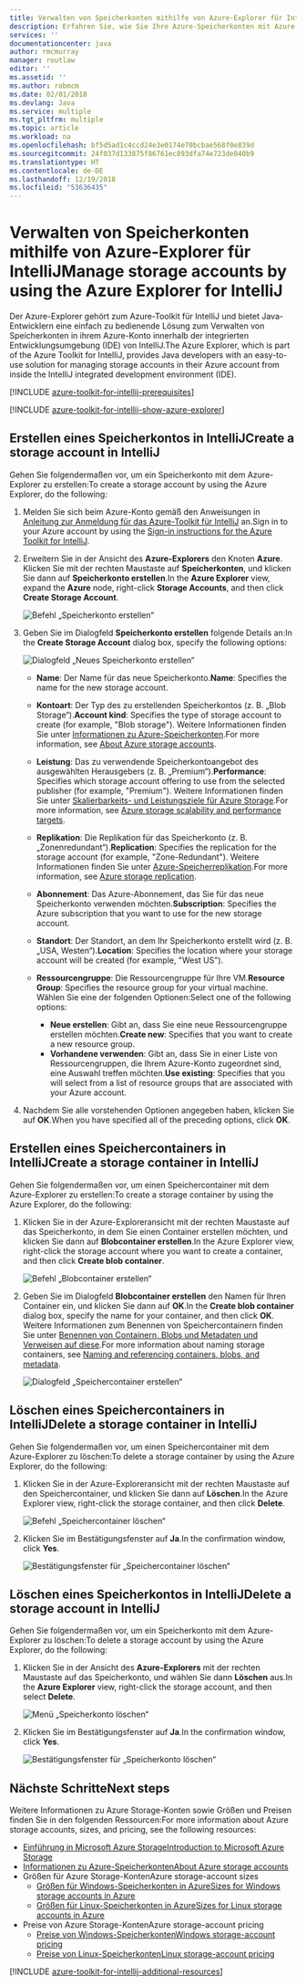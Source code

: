 ```yaml
---
title: Verwalten von Speicherkonten mithilfe von Azure-Explorer für IntelliJ
description: Erfahren Sie, wie Sie Ihre Azure-Speicherkonten mit Azure-Explorer für IntelliJ verwalten.
services: ''
documentationcenter: java
author: rmcmurray
manager: routlaw
editor: ''
ms.assetid: ''
ms.author: robmcm
ms.date: 02/01/2018
ms.devlang: Java
ms.service: multiple
ms.tgt_pltfrm: multiple
ms.topic: article
ms.workload: na
ms.openlocfilehash: bf5d5ad1c4ccd24e3e0174e70bcbae568f0e839d
ms.sourcegitcommit: 24f037d133875f86761ec893dfa74e723de040b9
ms.translationtype: HT
ms.contentlocale: de-DE
ms.lasthandoff: 12/19/2018
ms.locfileid: "53636435"
---
```

# <a name="manage-storage-accounts-by-using-the-azure-explorer-for-intellij"></a><span data-ttu-id="22938-103">Verwalten von Speicherkonten mithilfe von Azure-Explorer für IntelliJ</span><span class="sxs-lookup"><span data-stu-id="22938-103">Manage storage accounts by using the Azure Explorer for IntelliJ</span></span>

<span data-ttu-id="22938-104">Der Azure-Explorer gehört zum Azure-Toolkit für IntelliJ und bietet Java-Entwicklern eine einfach zu bedienende Lösung zum Verwalten von Speicherkonten in ihrem Azure-Konto innerhalb der integrierten Entwicklungsumgebung (IDE) von IntelliJ.</span><span class="sxs-lookup"><span data-stu-id="22938-104">The Azure Explorer, which is part of the Azure Toolkit for IntelliJ, provides Java developers with an easy-to-use solution for managing storage accounts in their Azure account from inside the IntelliJ integrated development environment (IDE).</span></span>

[!INCLUDE [azure-toolkit-for-intellij-prerequisites](../includes/azure-toolkit-for-intellij-prerequisites.md)]

[!INCLUDE [azure-toolkit-for-intellij-show-azure-explorer](../includes/azure-toolkit-for-intellij-show-azure-explorer.md)]

## <a name="create-a-storage-account-in-intellij"></a><span data-ttu-id="22938-105">Erstellen eines Speicherkontos in IntelliJ</span><span class="sxs-lookup"><span data-stu-id="22938-105">Create a storage account in IntelliJ</span></span>

<span data-ttu-id="22938-106">Gehen Sie folgendermaßen vor, um ein Speicherkonto mit dem Azure-Explorer zu erstellen:</span><span class="sxs-lookup"><span data-stu-id="22938-106">To create a storage account by using the Azure Explorer, do the following:</span></span>

1. <span data-ttu-id="22938-107">Melden Sie sich beim Azure-Konto gemäß den Anweisungen in [Anleitung zur Anmeldung für das Azure-Toolkit für IntelliJ] an.</span><span class="sxs-lookup"><span data-stu-id="22938-107">Sign in to your Azure account by using the [Sign-in instructions for the Azure Toolkit for IntelliJ].</span></span> 

2. <span data-ttu-id="22938-108">Erweitern Sie in der Ansicht des **Azure-Explorers** den Knoten **Azure**. Klicken Sie mit der rechten Maustaste auf **Speicherkonten**, und klicken Sie dann auf **Speicherkonto erstellen**.</span><span class="sxs-lookup"><span data-stu-id="22938-108">In the **Azure Explorer** view, expand the **Azure** node, right-click **Storage Accounts**, and then click **Create Storage Account**.</span></span>

   ![Befehl „Speicherkonto erstellen“][CS01]

3. <span data-ttu-id="22938-110">Geben Sie im Dialogfeld **Speicherkonto erstellen** folgende Details an:</span><span class="sxs-lookup"><span data-stu-id="22938-110">In the **Create Storage Account** dialog box, specify the following options:</span></span>

   ![Dialogfeld „Neues Speicherkonto erstellen“][CS02]

   * <span data-ttu-id="22938-112">**Name**: Der Name für das neue Speicherkonto.</span><span class="sxs-lookup"><span data-stu-id="22938-112">**Name**: Specifies the name for the new storage account.</span></span>

   * <span data-ttu-id="22938-113">**Kontoart**: Der Typ des zu erstellenden Speicherkontos (z. B. „Blob Storage“).</span><span class="sxs-lookup"><span data-stu-id="22938-113">**Account kind**: Specifies the type of storage account to create (for example, "Blob storage").</span></span> <span data-ttu-id="22938-114">Weitere Informationen finden Sie unter [Informationen zu Azure-Speicherkonten].</span><span class="sxs-lookup"><span data-stu-id="22938-114">For more information, see [About Azure storage accounts].</span></span> 

   * <span data-ttu-id="22938-115">**Leistung**: Das zu verwendende Speicherkontoangebot des ausgewählten Herausgebers (z. B. „Premium“).</span><span class="sxs-lookup"><span data-stu-id="22938-115">**Performance**: Specifies which storage account offering to use from the selected publisher (for example, "Premium").</span></span> <span data-ttu-id="22938-116">Weitere Informationen finden Sie unter [Skalierbarkeits- und Leistungsziele für Azure Storage].</span><span class="sxs-lookup"><span data-stu-id="22938-116">For more information, see [Azure storage scalability and performance targets].</span></span> 

   * <span data-ttu-id="22938-117">**Replikation**: Die Replikation für das Speicherkonto (z. B. „Zonenredundant“).</span><span class="sxs-lookup"><span data-stu-id="22938-117">**Replication**: Specifies the replication for the storage account (for example, "Zone-Redundant").</span></span> <span data-ttu-id="22938-118">Weitere Informationen finden Sie unter [Azure-Speicherreplikation].</span><span class="sxs-lookup"><span data-stu-id="22938-118">For more information, see [Azure storage replication].</span></span> 

   * <span data-ttu-id="22938-119">**Abonnement**: Das Azure-Abonnement, das Sie für das neue Speicherkonto verwenden möchten.</span><span class="sxs-lookup"><span data-stu-id="22938-119">**Subscription**: Specifies the Azure subscription that you want to use for the new storage account.</span></span>

   * <span data-ttu-id="22938-120">**Standort**: Der Standort, an dem Ihr Speicherkonto erstellt wird (z. B. „USA, Westen“).</span><span class="sxs-lookup"><span data-stu-id="22938-120">**Location**: Specifies the location where your storage account will be created (for example, "West US").</span></span>

   * <span data-ttu-id="22938-121">**Ressourcengruppe**: Die Ressourcengruppe für Ihre VM.</span><span class="sxs-lookup"><span data-stu-id="22938-121">**Resource Group**: Specifies the resource group for your virtual machine.</span></span> <span data-ttu-id="22938-122">Wählen Sie eine der folgenden Optionen:</span><span class="sxs-lookup"><span data-stu-id="22938-122">Select one of the following options:</span></span>
      * <span data-ttu-id="22938-123">**Neue erstellen**: Gibt an, dass Sie eine neue Ressourcengruppe erstellen möchten.</span><span class="sxs-lookup"><span data-stu-id="22938-123">**Create new**: Specifies that you want to create a new resource group.</span></span>
      * <span data-ttu-id="22938-124">**Vorhandene verwenden**: Gibt an, dass Sie in einer Liste von Ressourcengruppen, die Ihrem Azure-Konto zugeordnet sind, eine Auswahl treffen möchten.</span><span class="sxs-lookup"><span data-stu-id="22938-124">**Use existing**: Specifies that you will select from a list of resource groups that are associated with your Azure account.</span></span>

4. <span data-ttu-id="22938-125">Nachdem Sie alle vorstehenden Optionen angegeben haben, klicken Sie auf **OK**.</span><span class="sxs-lookup"><span data-stu-id="22938-125">When you have specified all of the preceding options, click **OK**.</span></span>

## <a name="create-a-storage-container-in-intellij"></a><span data-ttu-id="22938-126">Erstellen eines Speichercontainers in IntelliJ</span><span class="sxs-lookup"><span data-stu-id="22938-126">Create a storage container in IntelliJ</span></span>

<span data-ttu-id="22938-127">Gehen Sie folgendermaßen vor, um einen Speichercontainer mit dem Azure-Explorer zu erstellen:</span><span class="sxs-lookup"><span data-stu-id="22938-127">To create a storage container by using the Azure Explorer, do the following:</span></span>

1. <span data-ttu-id="22938-128">Klicken Sie in der Azure-Exploreransicht mit der rechten Maustaste auf das Speicherkonto, in dem Sie einen Container erstellen möchten, und klicken Sie dann auf **Blobcontainer erstellen**.</span><span class="sxs-lookup"><span data-stu-id="22938-128">In the Azure Explorer view, right-click the storage account where you want to create a container, and then click **Create blob container**.</span></span>

   ![Befehl „Blobcontainer erstellen“][CC01]

2. <span data-ttu-id="22938-130">Geben Sie im Dialogfeld **Blobcontainer erstellen** den Namen für Ihren Container ein, und klicken Sie dann auf **OK**.</span><span class="sxs-lookup"><span data-stu-id="22938-130">In the **Create blob container** dialog box, specify the name for your container, and then click **OK**.</span></span> <span data-ttu-id="22938-131">Weitere Informationen zum Benennen von Speichercontainern finden Sie unter [Benennen von Containern, Blobs und Metadaten und Verweisen auf diese].</span><span class="sxs-lookup"><span data-stu-id="22938-131">For more information about naming storage containers, see [Naming and referencing containers, blobs, and metadata].</span></span>

   ![Dialogfeld „Speichercontainer erstellen“][CC02]

## <a name="delete-a-storage-container-in-intellij"></a><span data-ttu-id="22938-133">Löschen eines Speichercontainers in IntelliJ</span><span class="sxs-lookup"><span data-stu-id="22938-133">Delete a storage container in IntelliJ</span></span>

<span data-ttu-id="22938-134">Gehen Sie folgendermaßen vor, um einen Speichercontainer mit dem Azure-Explorer zu löschen:</span><span class="sxs-lookup"><span data-stu-id="22938-134">To delete a storage container by using the Azure Explorer, do the following:</span></span>

1. <span data-ttu-id="22938-135">Klicken Sie in der Azure-Exploreransicht mit der rechten Maustaste auf den Speichercontainer, und klicken Sie dann auf **Löschen**.</span><span class="sxs-lookup"><span data-stu-id="22938-135">In the Azure Explorer view, right-click the storage container, and then click **Delete**.</span></span>

   ![Befehl „Speichercontainer löschen“][DC01]

2. <span data-ttu-id="22938-137">Klicken Sie im Bestätigungsfenster auf **Ja**.</span><span class="sxs-lookup"><span data-stu-id="22938-137">In the confirmation window, click **Yes**.</span></span>

   ![Bestätigungsfenster für „Speichercontainer löschen“][DC02]

## <a name="delete-a-storage-account-in-intellij"></a><span data-ttu-id="22938-139">Löschen eines Speicherkontos in IntelliJ</span><span class="sxs-lookup"><span data-stu-id="22938-139">Delete a storage account in IntelliJ</span></span>

<span data-ttu-id="22938-140">Gehen Sie folgendermaßen vor, um ein Speicherkonto mit dem Azure-Explorer zu löschen:</span><span class="sxs-lookup"><span data-stu-id="22938-140">To delete a storage account by using the Azure Explorer, do the following:</span></span>

1. <span data-ttu-id="22938-141">Klicken Sie in der Ansicht des **Azure-Explorers** mit der rechten Maustaste auf das Speicherkonto, und wählen Sie dann **Löschen** aus.</span><span class="sxs-lookup"><span data-stu-id="22938-141">In the **Azure Explorer** view, right-click the storage account, and then select **Delete**.</span></span>

   ![Menü „Speicherkonto löschen“][DS01]

2. <span data-ttu-id="22938-143">Klicken Sie im Bestätigungsfenster auf **Ja**.</span><span class="sxs-lookup"><span data-stu-id="22938-143">In the confirmation window, click **Yes**.</span></span>

   ![Bestätigungsfenster für „Speicherkonto löschen“][DS02]

## <a name="next-steps"></a><span data-ttu-id="22938-145">Nächste Schritte</span><span class="sxs-lookup"><span data-stu-id="22938-145">Next steps</span></span>

<span data-ttu-id="22938-146">Weitere Informationen zu Azure Storage-Konten sowie Größen und Preisen finden Sie in den folgenden Ressourcen:</span><span class="sxs-lookup"><span data-stu-id="22938-146">For more information about Azure storage accounts, sizes, and pricing, see the following resources:</span></span>

* <span data-ttu-id="22938-147">[Einführung in Microsoft Azure Storage]</span><span class="sxs-lookup"><span data-stu-id="22938-147">[Introduction to Microsoft Azure Storage]</span></span>
* <span data-ttu-id="22938-148">[Informationen zu Azure-Speicherkonten]</span><span class="sxs-lookup"><span data-stu-id="22938-148">[About Azure storage accounts]</span></span>
* <span data-ttu-id="22938-149">Größen für Azure Storage-Konten</span><span class="sxs-lookup"><span data-stu-id="22938-149">Azure storage-account sizes</span></span>
  * <span data-ttu-id="22938-150">[Größen für Windows-Speicherkonten in Azure]</span><span class="sxs-lookup"><span data-stu-id="22938-150">[Sizes for Windows storage accounts in Azure]</span></span>
  * <span data-ttu-id="22938-151">[Größen für Linux-Speicherkonten in Azure]</span><span class="sxs-lookup"><span data-stu-id="22938-151">[Sizes for Linux storage accounts in Azure]</span></span>
* <span data-ttu-id="22938-152">Preise von Azure Storage-Konten</span><span class="sxs-lookup"><span data-stu-id="22938-152">Azure storage-account pricing</span></span>
  * <span data-ttu-id="22938-153">[Preise von Windows-Speicherkonten]</span><span class="sxs-lookup"><span data-stu-id="22938-153">[Windows storage-account pricing]</span></span>
  * <span data-ttu-id="22938-154">[Preise von Linux-Speicherkonten]</span><span class="sxs-lookup"><span data-stu-id="22938-154">[Linux storage-account pricing]</span></span>

[!INCLUDE [azure-toolkit-for-intellij-additional-resources](../includes/azure-toolkit-for-intellij-additional-resources.md)]

<!-- URL List -->

[Anleitung zur Anmeldung für das Azure-Toolkit für IntelliJ]: ./azure-toolkit-for-intellij-sign-in-instructions.md
[Sign-in instructions for the Azure Toolkit for IntelliJ]: ./azure-toolkit-for-intellij-sign-in-instructions.md
[Einführung in Microsoft Azure Storage]: /azure/storage/storage-introduction
[Introduction to Microsoft Azure Storage]: /azure/storage/storage-introduction
[Informationen zu Azure-Speicherkonten]: /azure/storage/storage-create-storage-account
[About Azure storage accounts]: /azure/storage/storage-create-storage-account
[Azure-Speicherreplikation]: /azure/storage/storage-redundancy
[Azure storage replication]: /azure/storage/storage-redundancy
[Skalierbarkeits- und Leistungsziele für Azure Storage]: /azure/storage/storage-scalability-targets
[Azure storage scalability and Performance Targets]: /azure/storage/storage-scalability-targets
[Benennen von Containern, BLOBs und Metadaten und Verweisen auf diese]: http://go.microsoft.com/fwlink/?LinkId=255555
[Naming and referencing containers, blobs, and metadata]: http://go.microsoft.com/fwlink/?LinkId=255555

[Größen für Windows-Speicherkonten in Azure]: /azure/virtual-machines/virtual-machines-windows-sizes
[Sizes for Windows storage accounts in Azure]: /azure/virtual-machines/virtual-machines-windows-sizes
[Größen für Linux-Speicherkonten in Azure]: /azure/virtual-machines/virtual-machines-linux-sizes
[Sizes for Linux storage accounts in Azure]: /azure/virtual-machines/virtual-machines-linux-sizes
[Preise von Windows-Speicherkonten]: https://azure.microsoft.com/pricing/details/virtual-machines/windows/
[Windows storage-account pricing]: https://azure.microsoft.com/pricing/details/virtual-machines/windows/
[Preise von Linux-Speicherkonten]: https://azure.microsoft.com/pricing/details/virtual-machines/linux/
[Linux storage-account pricing]: https://azure.microsoft.com/pricing/details/virtual-machines/linux/

<!-- IMG List -->

[CS01]: media/azure-toolkit-for-intellij-managing-storage-accounts-using-azure-explorer/CS01.png
[CS02]: media/azure-toolkit-for-intellij-managing-storage-accounts-using-azure-explorer/CS02.png
[CC01]: media/azure-toolkit-for-intellij-managing-storage-accounts-using-azure-explorer/CC01.png
[CC02]: media/azure-toolkit-for-intellij-managing-storage-accounts-using-azure-explorer/CC02.png

[DS01]: media/azure-toolkit-for-intellij-managing-storage-accounts-using-azure-explorer/DS01.png
[DS02]: media/azure-toolkit-for-intellij-managing-storage-accounts-using-azure-explorer/DS02.png
[DC01]: media/azure-toolkit-for-intellij-managing-storage-accounts-using-azure-explorer/DC01.png
[DC02]: media/azure-toolkit-for-intellij-managing-storage-accounts-using-azure-explorer/DC02.png
